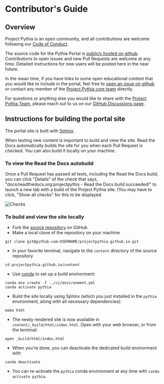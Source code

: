 # Contributor's Guide

## Overview

Project Pythia is an open community, and all contributions are welcome following our [Code of Conduct](code_of_conduct.md).

The source code for the Pythia Portal is [publicly hosted on github](https://github.com/ProjectPythia/projectpythia.github.io).
Contributions to open issues and new Pull Requests are welcome at any time.
Detailed instructions for new users will be posted here in the near future.

In the mean time, if you have links to some open educational content that you would like to include in the portal,
feel free to [open an issue on github](https://github.com/ProjectPythia/projectpythia.github.io/issues)
or contact any member of the [Project Pythia core team](people) directly.

For questions or anything else you would like to share with the [Project Pythia Team](people.md), please reach out to us on our [GitHub Discussions page](https://github.com/ProjectPythia/projectpythia.github.io/discussions).

## Instructions for building the portal site

The portal site is built with [Sphinx](https://www.sphinx-doc.org/).

When testing new content is important to build and view the site. Read the Docs automatically builds the site for you when each Pull Request is checked. You can also build it locally on your machine.

### To view the Read the Docs autobuild

Once a Pull Request has passed all tests, including the Read the Docs build, you can click "Details" of the check that says, "docs/readthedocs.org:projectpythis - Read the Docs build succeeded!" to launch a new tab with a build of the Project Pythia site. (You may have to click, "Show all checks" for this to be displayed.

![Checks](../_static/images/ReadtheDocsAutobuild.png)

### To build and view the site locally

- Fork the [source repository](https://github.com/ProjectPythia/projectpythia.github.io) on GitHub
- Make a local clone of the repository on your machine
```
git clone git@github.com:USERNAME/projectpythia.github.io.git
```
- In your favorite terminal, navigate to the `content` directory of the source repository
```
cd projectpythia.github.io/content
```
- Use [conda](https://docs.conda.io/) to set up a build environment:
```
conda env create -f ../ci/environment.yml
conda activate pythia
```
- Build the site locally using Sphinx (which you just installed in the `pythia` environment, along with all necessary dependencies):
```
make html
```
- The newly rendered site is now available in `content/_build/html/index.html`.
Open with your web browser, or from the terminal:
```
open _build/html/index.html
```
- When you're done, you can deactivate the dedicated build environment with
```
conda deactivate
```
- You can re-activate the `pythia` conda environment at any time with `conda activate pythia`.
